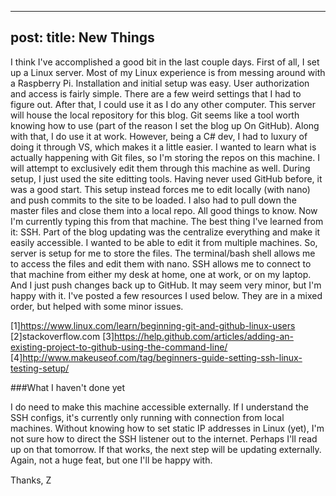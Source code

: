 
---
post:
title: New Things
---

I think I've accomplished a good bit in the last couple days. First of all, I set up a Linux server. Most of my Linux experience is from messing around with a Raspberry Pi. Installation and initial setup was easy. User authorization and access is fairly simple. There are a few weird settings that I had to figure out. After that, I could use it as I do any other computer. This server will house the local repository for this blog. Git seems like a tool worth knowing how to use (part of the reason I set the blog up On GitHub). Along with that, I do use it at work. However, being a C# dev, I had to luxury of doing it through VS, which makes it a little easier. I wanted to learn what is actually happening with Git files, so I'm storing the repos on this machine. I will attempt to exclusively edit them through this machine as well. During setup, I just used the site editting tools. Having never used GitHub before, it was a good start. This setup instead forces me to edit locally (with nano) and push commits to the site to be loaded. I also had to pull down the master files and close them into a local repo. All good things to know. Now I'm currently typing this from that machine. The best thing I've learned from it: SSH. Part of the blog updating was the centralize everything and make it easily accessible. I wanted to be able to edit it from multiple machines. So, server is setup for me to store the files. The terminal/bash shell allows me to access the files and edit them with nano. SSH allows me to connect to that machine from either my desk at home, one at work, or on my laptop. And I just push changes back up to GitHub. It may seem very minor, but I'm happy with it. I've posted a few resources I used below. They are in a mixed order, but helped with some minor issues. 

[1]https://www.linux.com/learn/beginning-git-and-github-linux-users
[2]stackoverflow.com
[3]https://help.github.com/articles/adding-an-existing-project-to-github-using-the-command-line/
[4]http://www.makeuseof.com/tag/beginners-guide-setting-ssh-linux-testing-setup/

###What I haven't done yet

I do need to make this machine accessible externally. If I understand the SSH configs, it's currently only running with connection from local machines. Without knowing how to set static IP addresses in Linux (yet), I'm not sure how to direct the SSH listener out to the internet. Perhaps I'll read up on that tomorrow. If that works, the next step will be updating externally. Again, not a huge feat, but one I'll be happy with.

Thanks,
Z&#151;
